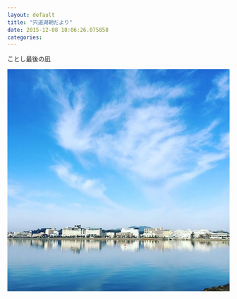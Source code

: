 ```yaml
---
layout: default
title: "宍道湖朝だより"
date: 2015-12-08 18:06:26.075858
categories: 
---
```


ことし最後の凪

![ことし最後の凪](/assets/images/201512/12317568_518674074974986_417091209_n.jpg)


